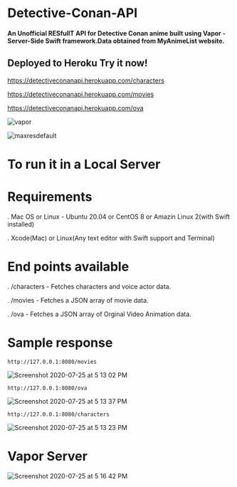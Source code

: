 # Detective-Conan-API

#### An Unofficial RESfullT API for Detective Conan anime built using Vapor - Server-Side Swift framework.Data obtained from MyAnimeList website.

## Deployed to Heroku Try it now! 
https://detectiveconanapi.herokuapp.com/characters

https://detectiveconanapi.herokuapp.com/movies
 
https://detectiveconanapi.herokuapp.com/ova


![vapor](https://user-images.githubusercontent.com/51410810/88455993-cc3aa380-ce97-11ea-899d-18cdc6c699e7.png)


![maxresdefault](https://user-images.githubusercontent.com/51410810/88455998-d6f53880-ce97-11ea-96ce-fe474332bdca.jpg)

# To run it in a Local Server </br>
# Requirements </br>
. Mac OS or Linux - Ubuntu 20.04 or CentOS 8 or Amazin Linux 2(with Swift installed) </br>

. Xcode(Mac) or Linux(Any text editor with Swift support and Terminal) </br>


# End points available

. /characters - Fetches characters and voice actor data. </br>

. /movies - Fetches a JSON array of movie data. </br>

. /ova - Fetches a JSON array of Orginal Video Animation data. </br>

# Sample response

```
http://127.0.0.1:8080/movies
```
![Screenshot 2020-07-25 at 5 13 02 PM](https://user-images.githubusercontent.com/51410810/88456354-b084cc80-ce9a-11ea-94d3-b070f2cafc7f.png)

```
http://127.0.0.1:8080/ova
```
![Screenshot 2020-07-25 at 5 13 37 PM](https://user-images.githubusercontent.com/51410810/88456356-b2e72680-ce9a-11ea-9b56-b32ecad52048.png)

```
http://127.0.0.1:8080/characters
```
![Screenshot 2020-07-25 at 5 13 23 PM](https://user-images.githubusercontent.com/51410810/88456357-b4185380-ce9a-11ea-9868-9b5a4dccdf36.png)


# Vapor Server

![Screenshot 2020-07-25 at 5 16 42 PM](https://user-images.githubusercontent.com/51410810/88456358-b67aad80-ce9a-11ea-9008-be43813a4c66.png)

